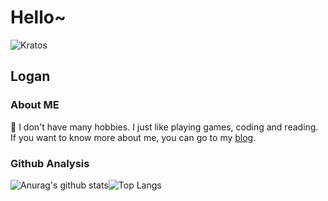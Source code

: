 # Hello~

![Kratos](https://images.loganren.xyz/images/2020/12/04/background.jpg)

## Logan

### About ME

:man: I don't have many hobbies. I just like playing games, coding and reading. If you want to know more about me, you can go to my [blog](https://blog.logan.ren).

### Github Analysis

![Anurag's github stats](https://github-readme-stats.vercel.app/api?username=loganautomata&show_icons=true&theme=merko)![Top Langs](https://github-readme-stats.vercel.app/api/top-langs/?username=loganautomata&layout=compact&height=175)
